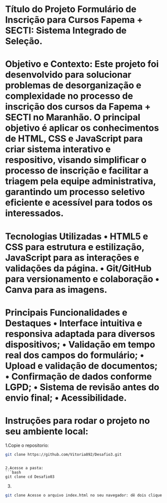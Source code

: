 # Título do Projeto Formulário de Inscrição para Cursos Fapema + SECTI: Sistema Integrado de Seleção.

# Objetivo e Contexto: Este projeto foi desenvolvido para solucionar problemas de desorganização e complexidade no processo de inscrição dos cursos da Fapema + SECTI no Maranhão. O principal objetivo é aplicar os conhecimentos de HTML, CSS e JavaScript para criar sistema interativo e respositivo, visando simplificar o processo de inscrição e facilitar a triagem pela equipe administrativa, garantindo um processo seletivo eficiente e acessível para todos os interessados.

# Tecnologias Utilizadas • HTML5 e CSS para estrutura e estilização, JavaScript para as interações e validações da página. • Git/GitHub para versionamento e colaboração • Canva para as imagens.

# Principais Funcionalidades e Destaques • Interface intuitiva e responsiva adaptada para diversos dispositivos; • Validação em tempo real dos campos do formulário; • Upload e validação de documentos; • Confirmação de dados conforme LGPD; • Sistema de revisão antes do envio final; • Acessibilidade.

# Instruções para rodar o projeto no seu ambiente local: 
1.Copie o repositorio:
```bash
git clone https://github.com/Vitoria892/Desafio3.git
```
```

2.Acesse a pasta:
```bash
git clone cd Desafio03
```
3.
```bash
git clone Acesse o arquivo index.html no seu navegador: dê dois clique no arquivo para acessá-lo.
```

